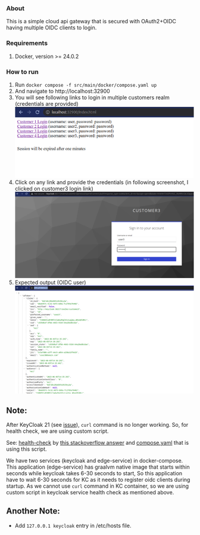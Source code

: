 ### About
This is a simple cloud api gateway that is secured with OAuth2+OIDC having multiple OIDC clients to login.

### Requirements
1. Docker, version >= 24.0.2

### How to run
1. Run `docker compose -f src/main/docker/compose.yaml up`
2. And navigate to http://localhost:32900
3. You will see following links to login in multiple customers realm (credentials are provided)  
![img.png](docx/img.png)
4. Click on any link and provide the credentials (in following screenshot, I clicked on customer3 login link)
![img_1.png](docx/img_1.png)
5. Expected output (OIDC user)
![img_2.png](docx/img_2.png)

## Note:
After KeyCloak 21 (see [issue](https://github.com/keycloak/keycloak/pull/16879)), `curl` command is no longer working. So, for health check, we are using custom script.

See: [health-check](src/main/docker/keycloak/health-check.sh) by [this stackoverflow answer](https://stackoverflow.com/a/75693900/9010238)
and  [compose.yaml](src/main/docker/compose.yaml) that is using this script. 

We have two services (keycloak and edge-service) in docker-compose.
This application (edge-service) has graalvm native image that starts within seconds while keycloak takes 6-30 seconds to start,
So this application have to wait 6-30 seconds for KC as it needs to register oidc clients during startup.
As we cannot use `curl` command in KC container, so we are using custom script in keycloak service health check as mentioned above. 

## Another Note:
- Add `127.0.0.1 keycloak` entry in /etc/hosts file.
